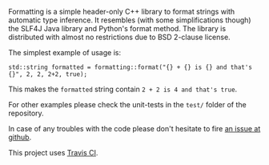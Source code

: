 Formatting is a simple header-only C++ library to format strings with
automatic type inference. It resembles (with some simplifications though) 
the SLF4J Java library and Python's format method. The library is distributed
with almost no restrictions due to BSD 2-clause license.

The simplest example of usage is:

	std::string formatted = formatting::format("{} + {} is {} and that's {}", 2, 2, 2+2, true);

This makes the `formatted` string contain `2 + 2 is 4 and that's true`.

For other examples please check the unit-tests in the `test/` folder of the repository.

In case of any troubles with the code please don't hesitate to fire 
[an issue at github](https://github.com/lisitsyn/formatting/issues/new).

This project uses [Travis CI](https://travis-ci.org/lisitsyn/formatting).

